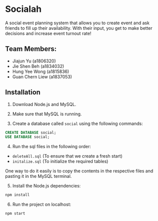 # Socialah

A social event planning system that allows you to create event and ask friends to fill up their availability. With their input, you get to make better decisions and increase event turnout rate!

## Team Members:

- Jiajun Yu (a1806320)
- Jie Shen Beh (a1834032)
- Hung Yee Wong (a1815836)
- Guan Chern Liew (a1837053)

## Installation

1. Download Node.js and MySQL.

2. Make sure that MySQL is running.

3. Create a database called `social` using the following commands:

```sql
CREATE DATABASE social;
USE DATABASE social;
```

4. Run the sql files in the following order:

- `deleteAll.sql` (To ensure that we create a fresh start)
- `initalize.sql` (To initialize the required tables)

One way to do it easily is to copy the contents in the respective files and pasting it in the MySQL terminal.

5. Install the Node.js dependencies:

```bash
npm install
```

6. Run the project on localhost:

```bash
npm start
```

